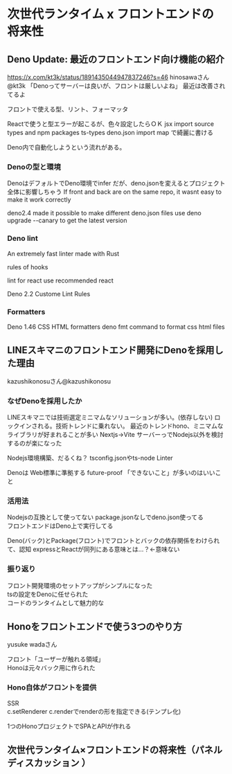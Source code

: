 # 次世代ランタイム x フロントエンドの将来性
## Deno Update: 最近のフロントエンド向け機能の紹介
https://x.com/kt3k/status/1891435044947837246?s=46
hinosawaさん @kt3k
「Denoってサーバーは良いが、フロントは厳しいよね」
最近は改善されてるよ

フロントで使える型、リント、フォーマッタ

Reactで使うと型エラーが起こるが、色々設定したらＯＫ
jsx import source types and npm packages
ts-types
deno.json
import map
で綺麗に書ける

Deno内で自動化しようという流れがある。

### Denoの型と環境
DenoはデフォルトでDeno環境でinfer
だが、deno.jsonを変えるとプロジェクト全体に影響しちゃう
If front and back are on the same repo, it wasnt easy to make it work correctly

deno2.4 made it possible to make different deno.json files
use
deno upgrade --canary
to get the latest version

### Deno lint
An extremely fast linter made with Rust

rules of hooks

lint for react
use recommended react

Deno 2.2 Custome Lint Rules

### Formatters
Deno 1.46 CSS HTML formatters
deno fmt
command to format css html files


## LINEスキマニのフロントエンド開発にDenoを採用した理由
kazushikonosuさん@kazushikonosu
### なぜDenoを採用したか
LINEスキマニでは技術選定ミニマムなソリューションが多い。(依存しない)
ロックインされる。技術トレンドに乗れない。
最近のトレンドhono、ミニマムなライブラリが好まれることが多い
Nextjs→Vite
サーバーっでNodejs以外を検討するのが楽になった

Nodejs環境構築、だるくね？
tsconfig.jsonやts-node
Linter

Denoは
Web標準に準拠する
future-proof
「できないこと」が多いのはいいこと

### 活用法
Nodejsの互換として使ってない
package.jsonなしでdeno.json使ってる  
フロントエンドはDeno上で実行してる  

Deno(バック)とPackage(フロント)でフロントとバックの依存関係をわけられて、認知
expressとReactが同列にある意味とは…？←意味ない
### 振り返り
フロント開発環境のセットアップがシンプルになった  
tsの設定をDenoに任せられた  
コードのランタイムとして魅力的な
## Honoをフロントエンドで使う3つのやり方
yusuke wadaさん

フロント「ユーザーが触れる領域」  
Honoは元々バック用に作られた  

### Hono自体がフロントを提供
SSR  
c.setRenderer c.renderでrenderの形を指定できる(テンプレ化)

1つのHonoプロジェクトでSPAとAPIが作れる


## 次世代ランタイム×フロントエンドの将来性（パネルディスカッション ）
